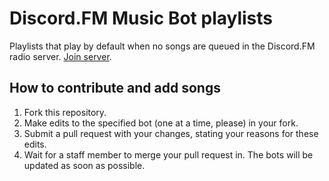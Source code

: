 # Discord.FM Music Bot playlists

Playlists that play by default when no songs are queued in the Discord.FM radio server. [Join server](https://discord.gg/0nlCIL7OsctU7T4w).

## How to contribute and add songs

1. Fork this repository.
2. Make edits to the specified bot (one at a time, please) in your fork.
3. Submit a pull request with your changes, stating your reasons for these edits.
4. Wait for a staff member to merge your pull request in. The bots will be updated as soon as possible.
